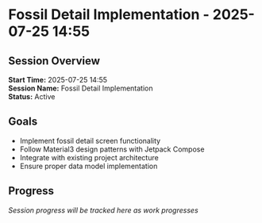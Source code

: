 # Fossil Detail Implementation - 2025-07-25 14:55

## Session Overview
**Start Time:** 2025-07-25 14:55  
**Session Name:** Fossil Detail Implementation  
**Status:** Active

## Goals
- Implement fossil detail screen functionality
- Follow Material3 design patterns with Jetpack Compose
- Integrate with existing project architecture
- Ensure proper data model implementation

## Progress
_Session progress will be tracked here as work progresses_
